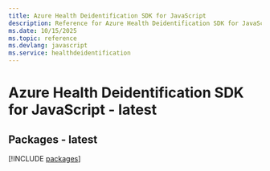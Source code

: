 ```yaml
---
title: Azure Health Deidentification SDK for JavaScript
description: Reference for Azure Health Deidentification SDK for JavaScript
ms.date: 10/15/2025
ms.topic: reference
ms.devlang: javascript
ms.service: healthdeidentification
---
```

# Azure Health Deidentification SDK for JavaScript - latest
## Packages - latest
[!INCLUDE [packages](health-deidentification-index.md)]